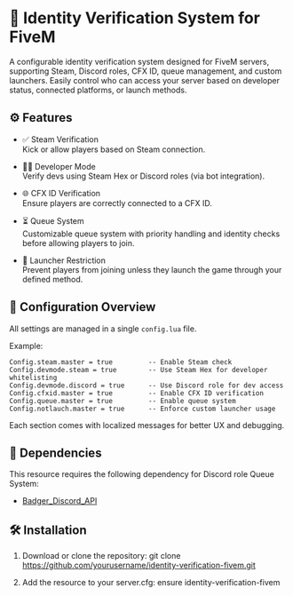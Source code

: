 
🔐 Identity Verification System for FiveM
=========================================

A configurable identity verification system designed for FiveM servers, supporting Steam, Discord roles, CFX ID, queue management, and custom launchers. Easily control who can access your server based on developer status, connected platforms, or launch methods.

⚙️ Features
-----------
- ✅ Steam Verification  
  Kick or allow players based on Steam connection.

- 👨‍💻 Developer Mode  
  Verify devs using Steam Hex or Discord roles (via bot integration).

- 🌐 CFX ID Verification  
  Ensure players are correctly connected to a CFX ID.

- ⏳ Queue System  
  Customizable queue system with priority handling and identity checks before allowing players to join.

- 🚫 Launcher Restriction  
  Prevent players from joining unless they launch the game through your defined method.

📁 Configuration Overview
--------------------------
All settings are managed in a single `config.lua` file.

Example:
```
Config.steam.master = true         -- Enable Steam check
Config.devmode.steam = true        -- Use Steam Hex for developer whitelisting
Config.devmode.discord = true      -- Use Discord role for dev access
Config.cfxid.master = true         -- Enable CFX ID verification
Config.queue.master = true         -- Enable queue system
Config.notlauch.master = true      -- Enforce custom launcher usage
```

Each section comes with localized messages for better UX and debugging.

🧩 Dependencies
----------------
This resource requires the following dependency for Discord role Queue System:

- [Badger_Discord_API](https://github.com/JaredScar/Badger_Discord_API)

🛠️ Installation
----------------
1. Download or clone the repository:
   git clone https://github.com/yourusername/identity-verification-fivem.git

2. Add the resource to your server.cfg:
   ensure identity-verification-fivem
